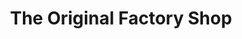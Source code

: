 ---
title: "The Original Factory Shop"
url: /cheltenham/the-original-factory-shop/
shop: variety store
---
